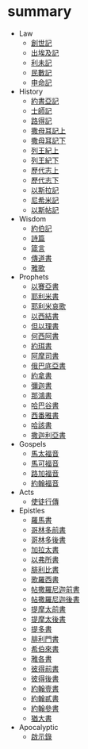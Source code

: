 # summary

* Law 
  * [創世記](titles/gen.md) 
  * [出埃及記](titles/exo.md) 
  * [利未記](titles/lev.md) 
  * [民數記](titles/num.md) 
  * [申命記](titles/deu.md) 
* History 
  * [約書亞記](titles/jos.md) 
  * [士師記](titles/jdg.md) 
  * [路得記](titles/rut.md) 
  * [撒母耳記上](titles/1sa.md) 
  * [撒母耳記下](titles/2sa.md) 
  * [列王紀上](titles/1ki.md) 
  * [列王紀下](titles/2ki.md) 
  * [歷代志上](titles/1ch.md) 
  * [歷代志下](titles/2ch.md) 
  * [以斯拉記](titles/ezr.md) 
  * [尼希米記](titles/neh.md) 
  * [以斯帖記](titles/est.md) 
* Wisdom 
  * [約伯記](titles/job.md) 
  * [詩篇](titles/psa.md) 
  * [箴言](titles/pro.md) 
  * [傳道書](titles/ecc.md) 
  * [雅歌](titles/sng.md) 
* Prophets 
  * [以賽亞書](titles/isa.md) 
  * [耶利米書](titles/jer.md) 
  * [耶利米哀歌](titles/lam.md) 
  * [以西結書](titles/ezk.md) 
  * [但以理書](titles/dan.md) 
  * [何西阿書](titles/hos.md) 
  * [約珥書](titles/jol.md) 
  * [阿摩司書](titles/amo.md) 
  * [俄巴底亞書](titles/oba.md) 
  * [約拿書](titles/jon.md) 
  * [彌迦書](titles/mic.md) 
  * [那鴻書](titles/nam.md) 
  * [哈巴谷書](titles/hab.md) 
  * [西番雅書](titles/zep.md) 
  * [哈該書](titles/hag.md) 
  * [撒迦利亞書](titles/zec.md) 
* Gospels 
  * [馬太福音](titles/mat.md) 
  * [馬可福音](titles/mrk.md) 
  * [路加福音](titles/luk.md) 
  * [約翰福音](titles/jhn.md) 
* Acts 
  * [使徒行傳](titles/act.md) 
* Epistles 
  * [羅馬書](titles/rom.md) 
  * [哥林多前書](titles/1co.md) 
  * [哥林多後書](titles/2co.md) 
  * [加拉太書](titles/gal.md) 
  * [以弗所書](titles/eph.md) 
  * [腓利比書](titles/php.md) 
  * [歌羅西書](titles/col.md) 
  * [帖撒羅尼迦前書](titles/1th.md) 
  * [帖撒羅尼迦後書](titles/2th.md) 
  * [提摩太前書](titles/1ti.md) 
  * [提摩太後書](titles/2ti.md) 
  * [提多書](titles/tit.md) 
  * [腓利門書](titles/phm.md) 
  * [希伯來書](titles/heb.md) 
  * [雅各書](titles/jas.md) 
  * [彼得前書](titles/1pe.md) 
  * [彼得後書](titles/2pe.md) 
  * [約翰壹書](titles/1jn.md) 
  * [約翰貳書](titles/2jn.md) 
  * [約翰參書](titles/3jn.md) 
  * [猶大書](titles/jud.md) 
* Apocalyptic 
  * [啟示錄](titles/rev.md) 
